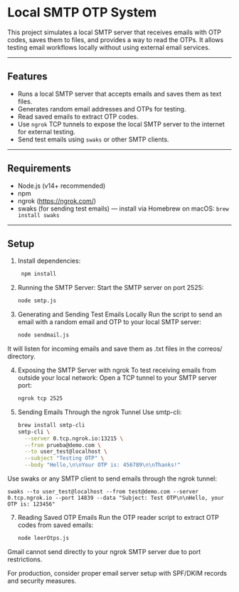 # Local SMTP OTP System

This project simulates a local SMTP server that receives emails with OTP codes, saves them to files, and provides a way to read the OTPs. It allows testing email workflows locally without using external email services.

---

## Features

- Runs a local SMTP server that accepts emails and saves them as text files.
- Generates random email addresses and OTPs for testing.
- Read saved emails to extract OTP codes.
- Use `ngrok` TCP tunnels to expose the local SMTP server to the internet for external testing.
- Send test emails using `swaks` or other SMTP clients.

---

## Requirements

- Node.js (v14+ recommended)
- npm
- ngrok (https://ngrok.com/)
- swaks (for sending test emails) — install via Homebrew on macOS: `brew install swaks`

---

## Setup

1. Install dependencies:
   ```bash
    npm install
2. Running the SMTP Server:
   Start the SMTP server on port 2525:
    ```bash
    node smtp.js

3. Generating and Sending Test Emails Locally
Run the script to send an email with a random email and OTP to your local SMTP server:
    ```bash
    node sendmail.js

It will listen for incoming emails and save them as .txt files in the correos/ directory.

  
4. Exposing the SMTP Server with ngrok
To test receiving emails from outside your local network:
Open a TCP tunnel to your SMTP server port:
    ```bash
    ngrok tcp 2525

5. Sending Emails Through the ngrok Tunnel
Use smtp-cli:
    ```bash
    brew install smtp-cli
    smtp-cli \
      --server 0.tcp.ngrok.io:13215 \
      --from prueba@demo.com \
      --to user_test@localhost \
      --subject "Testing OTP" \
      --body "Hello,\n\nYour OTP is: 456789\n\nThanks!"

Use swaks or any SMTP client to send emails through the ngrok tunnel:

    swaks --to user_test@localhost --from test@demo.com --server 0.tcp.ngrok.io --port 14839 --data "Subject: Test OTP\n\nHello, your OTP is: 123456"

7. Reading Saved OTP Emails
Run the OTP reader script to extract OTP codes from saved emails:

    ```bash
    node leerOtps.js

Gmail cannot send directly to your ngrok SMTP server due to port restrictions.

For production, consider proper email server setup with SPF/DKIM records and security measures.

